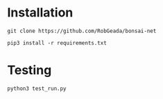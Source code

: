 # Installation
`git clone https://github.com/RobGeada/bonsai-net`

`pip3 install -r requirements.txt`

# Testing
`python3 test_run.py`